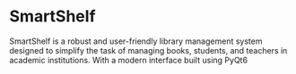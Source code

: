 # SmartShelf
SmartShelf is a robust and user-friendly library management system designed to simplify the task of managing books, students, and teachers in academic institutions. With a modern interface built using PyQt6
